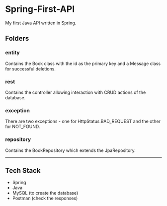 # Spring-First-API

My first Java API written in Spring.

## Folders

### entity

Contains the Book class with the id as the primary key and a Message class for successful deletions.

### rest

Contains the controller allowing interaction with CRUD actions of the database.

### exception

There are two exceptions - one for HttpStatus.BAD_REQUEST and the other for NOT_FOUND.

### repository

Contains the BookRepository which extends the JpaRepository.

****

## Tech Stack

- Spring    
- Java    
- MySQL (to create the database)
- Postman (check the responses)
